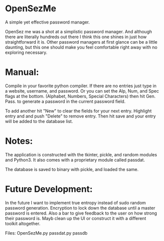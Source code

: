 # OpenSezMe
A simple yet effective password manager.

OpenSez me was a shot at a simplistic password manager. And although there are literally hundreds out there I think this one
shines in just how straightforward it is. Other password managers at first glance can be a little daunting, but this one should make you feel comfortable right away with no exploring necessary.

# Manual:
Compile in your favorite python compiler.
If there are no entries just type in a website, username, and password. Or you can set the Alp, Num, and Spec flags at the bottom. (Alphabet, Numbers, Special Characters) then hit Gen. Pass. to generate a password in the current password field.

To add another hit "New" to clear the fields for your next entry.
Highlight entry and and push "Delete" to remove entry.
Then hit save and your entry will be added to the database list.

# Notes:
The application is constructed with the tkinter, pickle, and random modules and Python3.
It also comes with a proprietary module called passdat.

The database is saved to binary with pickle, and loaded the same.

# Future Development:
In the future I want to implement true entropy instead of sudo random password generation.
Encryption to lock down the database until a master password is entered.
Also a bar to give feedback to the user on how strong their password is.
Mayb clean up the UI or construct it with a different toolkit altogether.

Files: OpenSezMe.py
       passdat.py
       passdb
       
